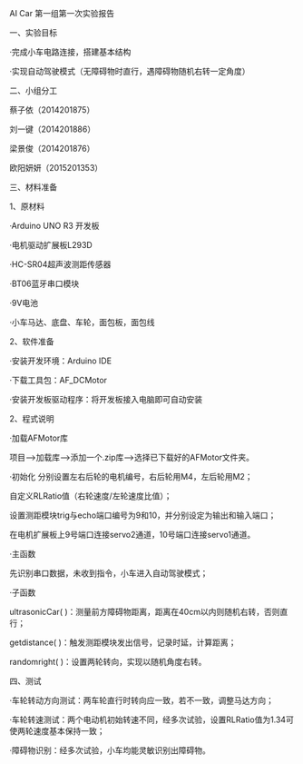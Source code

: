 AI Car 第一组第一次实验报告

一、实验目标

·完成小车电路连接，搭建基本结构

·实现自动驾驶模式（无障碍物时直行，遇障碍物随机右转一定角度）


二、小组分工

蔡子依（2014201875）

刘一键（2014201886）

梁景俊（2014201876）

欧阳妍妍（2015201353）


三、材料准备

1、原材料

·Arduino UNO R3 开发板

·电机驱动扩展板L293D

·HC-SR04超声波测距传感器

·BT06蓝牙串口模块

·9V电池

·小车马达、底盘、车轮，面包板，面包线

2、软件准备

·安装开发环境：Arduino IDE

·下载工具包：AF_DCMotor

·安装开发板驱动程序：将开发板接入电脑即可自动安装



2、程式说明

·加载AFMotor库

项目——>加载库——>添加一个.zip库——>选择已下载好的AFMotor文件夹。

·初始化
分别设置左右后轮的电机编号，右后轮用M4，左后轮用M2；

自定义RLRatio值（右轮速度/左轮速度比值）；

设置测距模块trig与echo端口编号为9和10，并分别设定为输出和输入端口；

在电机扩展板上9号端口连接servo2通道，10号端口连接servo1通道。

  
·主函数

先识别串口数据，未收到指令，小车进入自动驾驶模式；


·子函数

ultrasonicCar( )：测量前方障碍物距离，距离在40cm以内则随机右转，否则直行；

getdistance( )：触发测距模块发出信号，记录时延，计算距离；

randomright( )：设置两轮转向，实现以随机角度右转。


四、测试

·车轮转动方向测试：两车轮直行时转向应一致，若不一致，调整马达方向；

·车轮转速测试：两个电动机初始转速不同，经多次试验，设置RLRatio值为1.34可使两轮速度基本保持一致；

·障碍物识别：经多次试验，小车均能灵敏识别出障碍物。
